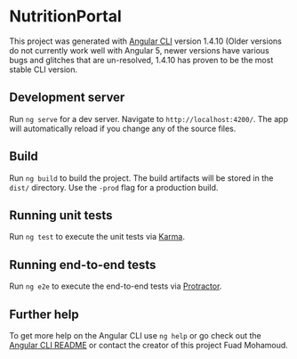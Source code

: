 # NutritionPortal

This project was generated with [Angular CLI](https://github.com/angular/angular-cli) version 1.4.10 (Older versions do not currently work well with Angular 5, newer versions have various bugs and glitches that are un-resolved, 1.4.10 has proven to be the most stable CLI version.

## Development server

Run `ng serve` for a dev server. Navigate to `http://localhost:4200/`. The app will automatically reload if you change any of the source files.

## Build

Run `ng build` to build the project. The build artifacts will be stored in the `dist/` directory. Use the `-prod` flag for a production build.

## Running unit tests

Run `ng test` to execute the unit tests via [Karma](https://karma-runner.github.io).

## Running end-to-end tests

Run `ng e2e` to execute the end-to-end tests via [Protractor](http://www.protractortest.org/).

## Further help

To get more help on the Angular CLI use `ng help` or go check out the [Angular CLI README](https://github.com/angular/angular-cli/blob/master/README.md) or contact the creator of this project Fuad Mohamoud.
